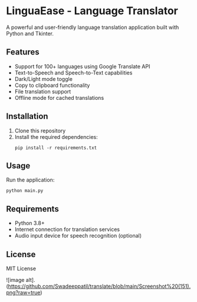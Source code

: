# LinguaEase - Language Translator

A powerful and user-friendly language translation application built with Python and Tkinter.

## Features

- Support for 100+ languages using Google Translate API
- Text-to-Speech and Speech-to-Text capabilities
- Dark/Light mode toggle
- Copy to clipboard functionality
- File translation support
- Offline mode for cached translations

## Installation

1. Clone this repository
2. Install the required dependencies:
   ```
   pip install -r requirements.txt
   ```

## Usage

Run the application:
```
python main.py
```

## Requirements


- Python 3.8+
- Internet connection for translation services
- Audio input device for speech recognition (optional)

## License

MIT License

![image alt].(https://github.com/Swadeeppatil/translate/blob/main/Screenshot%20(151).png?raw=true)
